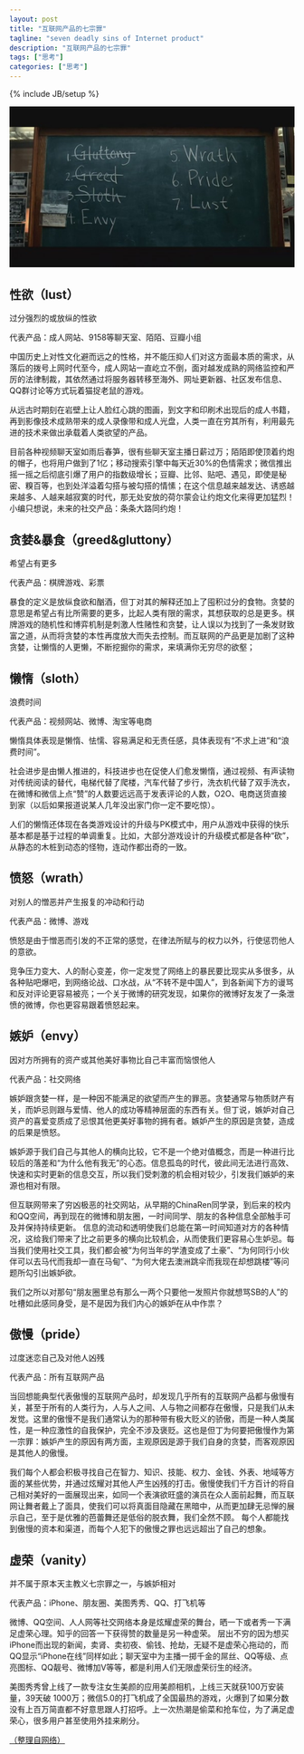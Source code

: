 ```yaml
---
layout: post
title: "互联网产品的七宗罪"
tagline: "seven deadly sins of Internet product"
description: "互联网产品的七宗罪"
tags: ["思考"]
categories: ["思考"]
---
```

{% include JB/setup %}


<img src="/assets/media/20140916_1.jpg" alt="Pic" class="img-center">

## 性欲（lust） ##

过分强烈的或放纵的性欲

代表产品：成人网站、9158等聊天室、陌陌、豆瓣小组

中国历史上对性文化避而远之的性格，并不能压抑人们对这方面最本质的需求，从落后的拨号上网时代至今，成人网站一直屹立不倒，面对越发成熟的网络监控和严厉的法律制裁，其依然通过将服务器转移至海外、网址更新器、社区发布信息、QQ群讨论等方式玩着猫捉老鼠的游戏。

从远古时期刻在岩壁上让人脸红心跳的图画，到文字和印刷术出现后的成人书籍，再到影像技术成熟带来的成人录像带和成人光盘，人类一直在穷其所有，利用最先进的技术来做出承载着人类欲望的产品。

目前各种视频聊天室如雨后春笋，很有些聊天室主播日薪过万；陌陌即使顶着约炮的帽子，也将用户做到了1亿；移动搜索引擎中每天近30%的色情需求；微信推出摇一摇之后彻底引爆了用户的指数级增长；豆瓣、比邻、贴吧、遇见，即使是秘密、糗百等，也到处洋溢着勾搭与被勾搭的情愫；在这个信息越来越发达、诱惑越来越多、人越来越寂寞的时代，那无处安放的荷尔蒙会让约炮文化来得更加猛烈！
小编只想说，未来的社交产品：条条大路同约炮！

## 贪婪&暴食（greed&gluttony） ##

希望占有更多

代表产品：棋牌游戏、彩票

暴食的定义是放纵食欲和酗酒，但丁对其的解释还加上了囤积过分的食物。贪婪的意思是希望占有比所需要的更多，比起人类有限的需求，其想获取的总是更多。棋牌游戏的随机性和博弈机制是刺激人性赌性和贪婪，让人误以为找到了一条发财致富之道，从而将贪婪的本性再度放大而失去控制。而互联网的产品更是加剧了这种贪婪，让懒惰的人更懒，不断挖掘你的需求，来填满你无穷尽的欲壑；


## 懒惰（sloth） ##

浪费时间

代表产品：视频网站、微博、淘宝等电商

懒惰具体表现是懒惰、怯懦、容易满足和无责任感，具体表现有“不求上进”和“浪费时间”。

社会进步是由懒人推进的，科技进步也在促使人们愈发懒惰，通过视频、有声读物对传统阅读的替代，电梯代替了爬楼，汽车代替了步行，洗衣机代替了双手洗衣，在微博和微信上点“赞”的人数要远远高于发表评论的人数，O2O、电商送货直接到家（以后如果报道说某人几年没出家门你一定不要吃惊）。

人们的懒惰还体现在各类游戏设计的升级与PK模式中，用户从游戏中获得的快乐基本都是基于过程的单调重复。比如，大部分游戏设计的升级模式都是各种“砍”，从静态的木桩到动态的怪物，连动作都出奇的一致。


## 愤怒（wrath） ##

对别人的憎恶并产生报复的冲动和行动

代表产品：微博、游戏

愤怒是由于憎恶而引发的不正常的感觉，在律法所赋与的权力以外，行使惩罚他人的意欲。

竞争压力变大、人的耐心变差，你一定发觉了网络上的暴民要比现实从多很多，从各种贴吧爆吧，到网络论战、口水战，从“不转不是中国人”，到各新闻下方的谩骂和反对评论更容易被亮；一个关于微博的研究发现，如果你的微博好友发了一条泄愤的微博，你也更容易跟着愤怒起来。


## 嫉妒（envy） ##

因对方所拥有的资产或其他美好事物比自己丰富而恼恨他人

代表产品：社交网络

嫉妒跟贪婪一样，是一种因不能满足的欲望而产生的罪恶。贪婪通常与物质财产有关，而妒忌则跟与爱情、他人的成功等精神层面的东西有关。但丁说，嫉妒对自己资产的喜爱变质成了忌恨其他更美好事物的拥有者。嫉妒产生的原因是贪婪，造成的后果是愤怒。

嫉妒源于我们自己与其他人的横向比较，它不是一个绝对值概念，而是一种进行比较后的落差和“为什么他有我无”的心态。信息孤岛的时代，彼此间无法进行高效、快速和实时更新的信息交互，所以我们受刺激的机会相对较少，引发我们嫉妒的来源也相对有限。

但互联网带来了穷凶极恶的社交网站，从早期的ChinaRen同学录，到后来的校内和QQ空间，再到现在的微博和朋友圈，一时间同学、朋友的各种信息全部触手可及并保持持续更新。
信息的流动和透明使我们总能在第一时间知道对方的各种情况，这给我们带来了比之前更多的横向比较机会，从而使我们更容易心生妒忌。每当我们使用社交工具，我们都会被“为何当年的学渣变成了土豪”、“为何同行小伙伴可以去马代而我却一直在马甸”、“为何大佬去澳洲跳伞而我现在却想跳楼”等问题所勾引出嫉妒欲。

我们之所以对那句“朋友圈里总有那么一两个只要他一发照片你就想骂SB的人”的吐槽如此感同身受，是不是因为我们内心的嫉妒在从中作祟？


## 傲慢（pride） ##

过度迷恋自己及对他人凶残

代表产品：所有互联网产品

当回想能典型代表傲慢的互联网产品时，却发现几乎所有的互联网产品都与傲慢有关，甚至于所有的人类行为，人与人之间、人与物之间都存在傲慢，只是我们从未发觉。这里的傲慢不是我们通常认为的那种带有极大贬义的骄傲，而是一种人类属性，是一种应激性的自我保护，完全不涉及褒贬。这也是但丁为何要把傲慢作为第一宗罪：嫉妒产生的原因有两方面，主观原因是源于我们自身的贪婪，而客观原因是其他人的傲慢。

我们每个人都会积极寻找自己在智力、知识、技能、权力、金钱、外表、地域等方面的某些优势，并通过炫耀对其他人产生凶残的打击。傲慢使我们千方百计的将自己相对美好的一面展现出来，如同一个表演欲旺盛的演员在众人面前起舞，而互联网让舞者戴上了面具，使我们可以将真面目隐藏在黑暗中，从而更加肆无忌惮的展示自己，至于是优雅的芭蕾舞还是低俗的脱衣舞，我们全然不顾。
每个人都能找到傲慢的资本和渠道，而每个人犯下的傲慢之罪也远远超出了自己的想象。


## 虚荣（vanity） ##

并不属于原本天主教义七宗罪之一，与嫉妒相对

代表产品：iPhone、朋友圈、美图秀秀、QQ、打飞机等

微博、QQ空间、人人网等社交网络本身是炫耀虚荣的舞台，晒一下或者秀一下满足虚荣心理。知乎的回答一下获得赞的数量是另一种虚荣。
层出不穷的因为想买iPhone而出现的新闻，卖肾、卖初夜、偷钱、抢劫，无疑不是虚荣心拖动的，而QQ显示“iPhone在线”同样如此；聊天室中为主播一掷千金的屌丝、QQ等级、点亮图标、QQ靓号、微博加V等等，都是利用人们无限虚荣衍生的经济。

美图秀秀曾上线了一款专注女生美颜的应用美颜相机，上线三天就获100万安装量，39天破 1000万；微信5.0的打飞机成了全国最热的游戏，火爆到了如果分数没有上百万简直都不好意思跟人打招呼。上一次热潮是偷菜和抢车位，为了满足虚荣心，很多用户甚至使用外挂来刷分。


[（整理自网络）][post]

[post]: http://www.tmtpost.com/86732.html




